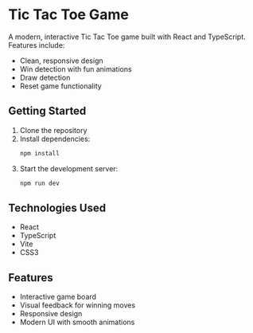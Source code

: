 # Tic Tac Toe Game

A modern, interactive Tic Tac Toe game built with React and TypeScript. Features include:

- Clean, responsive design
- Win detection with fun animations
- Draw detection
- Reset game functionality

## Getting Started

1. Clone the repository
2. Install dependencies:
   ```bash
   npm install
   ```
3. Start the development server:
   ```bash
   npm run dev
   ```

## Technologies Used

- React
- TypeScript
- Vite
- CSS3

## Features

- Interactive game board
- Visual feedback for winning moves
- Responsive design
- Modern UI with smooth animations

